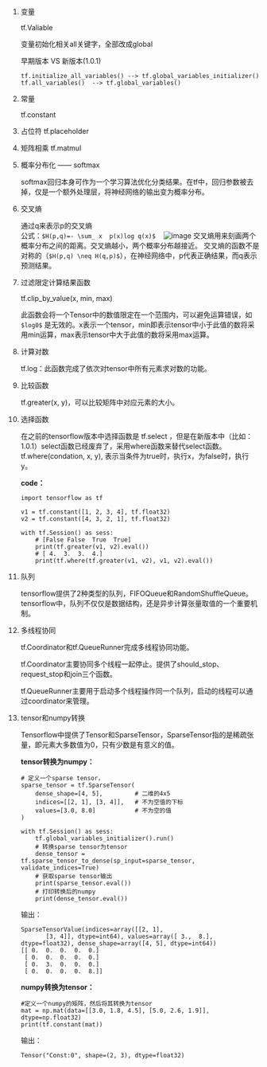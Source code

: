 
1. 变量
    
    tf.Valiable

    变量初始化相关all关键字，全部改成global
    
    早期版本 VS 新版本(1.0.1)
    ```
    tf.initialize_all_variables() --> tf.global_variables_initializer()
    tf.all_variables()  --> tf.global_variables()
    ```


2. 常量
    
    tf.constant

3. 占位符
    tf.placeholder

4. 矩阵相乘
    tf.matmul

5. 概率分布化 —— softmax
    
    softmax回归本身可作为一个学习算法优化分类结果。在tf中，回归参数被去掉，仅是一个额外处理层，将神经网络的输出变为概率分布。
    
6. 交叉熵
    
    通过q来表示p的交叉熵    
    公式：`$H(p,q)=- \sum_ x  p(x)log q(x)$`
    ![image](http://chart.googleapis.com/chart?cht=tx&chl=\Large%20H(p,q)=-%20\sum_%20x%20p(x)log%20q(x))
    交叉熵用来刻画两个概率分布之间的距离。交叉熵越小，两个概率分布越接近。
    交叉熵的函数不是对称的（`$H(p,q) \neq H(q,p)$`），在神经网络中，p代表正确结果，而q表示预测结果。
    
7. 过滤限定计算结果函数

    tf.clip_by_value(x, min, max)
    
    此函数会将一个Tensor中的数值限定在一个范围内，可以避免运算错误，如 `$log0$` 是无效的。x表示一个tensor，min即表示tensor中小于此值的数将采用min运算，max表示tensor中大于此值的数将采用max运算。

8. 计算对数

    tf.log：此函数完成了依次对tensor中所有元素求对数的功能。
    
9. 比较函数
    
    tf.greater(x, y)，可以比较矩阵中对应元素的大小。
    
10. 选择函数
    
    在之前的tensorflow版本中选择函数是 tf.select ，但是在新版本中（比如：1.0.1）select函数已经废弃了，采用where函数来替代select函数。tf.where(condation, x, y),
表示当条件为true时，执行x，为false时，执行y。

    **code：**
    
    ```
    import tensorflow as tf
    
    v1 = tf.constant([1, 2, 3, 4], tf.float32)
    v2 = tf.constant([4, 3, 2, 1], tf.float32)
    
    with tf.Session() as sess:
        # [False False  True  True]
        print(tf.greater(v1, v2).eval())
        # [ 4.  3.  3.  4.]
        print(tf.where(tf.greater(v1, v2), v1, v2).eval())
    ```

11. 队列

    tensorflow提供了2种类型的队列，FIFOQueue和RandomShuffleQueue。tensorflow中，队列不仅仅是数据结构，还是异步计算张量取值的一个重要机制。

12. 多线程协同

    tf.Coordinator和tf.QueueRunner完成多线程协同功能。
    
    tf.Coordinator主要协同多个线程一起停止。提供了should_stop、request_stop和join三个函数。
    
    tf.QueueRunner主要用于启动多个线程操作同一个队列，启动的线程可以通过coordinator来管理。

13. tensor和numpy转换

    Tensorflow中提供了Tensor和SparseTensor，SparseTensor指的是稀疏张量，即元素大多数值为0，只有少数是有意义的值。
    
    **tensor转换为numpy：**

    ```
    # 定义一个sparse tensor， 
    sparse_tensor = tf.SparseTensor(
        dense_shape=[4, 5],         # 二维的4x5
        indices=[[2, 1], [3, 4]],   # 不为空值的下标
        values=[3.0, 8.0]           # 不为空的值
    )
    
    with tf.Session() as sess:
        tf.global_variables_initializer().run()
        # 转换sparse tensor为tensor
        dense_tensor = tf.sparse_tensor_to_dense(sp_input=sparse_tensor, validate_indices=True)
        # 获取sparse tensor输出
        print(sparse_tensor.eval())
        # 打印转换后的numpy
        print(dense_tensor.eval())
    ```
    输出：

    ```
    SparseTensorValue(indices=array([[2, 1],
           [3, 4]], dtype=int64), values=array([ 3.,  8.], dtype=float32), dense_shape=array([4, 5], dtype=int64))
    [[ 0.  0.  0.  0.  0.]
     [ 0.  0.  0.  0.  0.]
     [ 0.  3.  0.  0.  0.]
     [ 0.  0.  0.  0.  8.]]
    ```
    **numpy转换为tensor：**
    
    ```
    #定义一个numpy的矩阵，然后将其转换为tensor
    mat = np.mat(data=[[3.0, 1.8, 4.5], [5.0, 2.6, 1.9]], dtype=np.float32)
    print(tf.constant(mat))
    ```
    输出：
    
    ```
    Tensor("Const:0", shape=(2, 3), dtype=float32)
    ```

